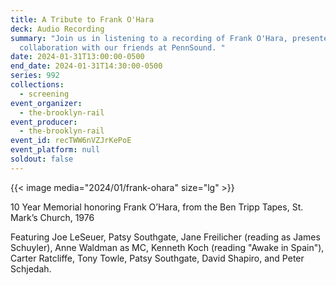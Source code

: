 ```yaml
---
title: A Tribute to Frank O'Hara
deck: Audio Recording
summary: "Join us in listening to a recording of Frank O'Hara, presented in
  collaboration with our friends at PennSound. "
date: 2024-01-31T13:00:00-0500
end_date: 2024-01-31T14:30:00-0500
series: 992
collections:
  - screening
event_organizer:
  - the-brooklyn-rail
event_producer:
  - the-brooklyn-rail
event_id: recTWW6nVZJrKePoE
event_platform: null
soldout: false
---
```

{{< image media="2024/01/frank-ohara" size="lg" >}}

10 Year Memorial honoring Frank O’Hara, from the Ben Tripp Tapes, St. Mark’s Church, 1976 

Featuring Joe LeSeuer, Patsy Southgate, Jane Freilicher (reading as James Schuyler), Anne Waldman as MC, Kenneth Koch (reading "Awake in Spain"), Carter Ratcliffe, Tony Towle, Patsy Southgate, David Shapiro, and Peter Schjedah.